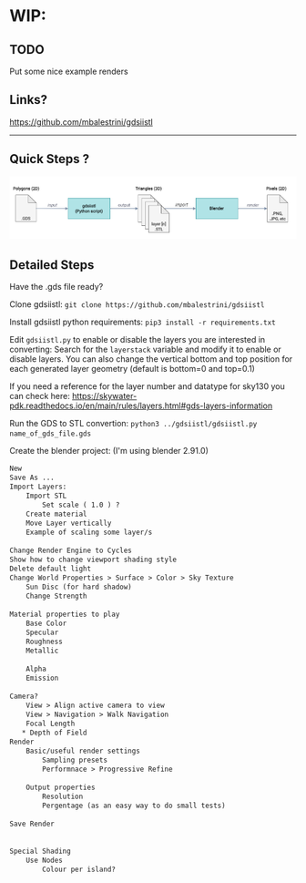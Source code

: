 # WIP:

## TODO

Put some nice example renders


## Links?

https://github.com/mbalestrini/gdsiistl

---

## Quick Steps ?


![](docs/process_overview.png)

## Detailed Steps

Have the .gds file ready?

Clone gdsiistl: 
`git clone https://github.com/mbalestrini/gdsiistl`

Install gdsiistl python requirements: 
`pip3 install -r requirements.txt`

Edit `gdsiistl.py` to enable or disable the layers you are interested in converting:
Search for the `layerstack` variable and modify it to enable or disable layers. You can also change the vertical bottom and top position for each generated layer geometry (default is bottom=0 and top=0.1)

If you need a reference for the layer number and datatype for sky130 you can check here: https://skywater-pdk.readthedocs.io/en/main/rules/layers.html#gds-layers-information


Run the GDS to STL convertion:
`python3 ../gdsiistl/gdsiistl.py name_of_gds_file.gds`

Create the blender project:
(I'm using blender 2.91.0)

    New 
    Save As ...
    Import Layers: 
        Import STL 
            Set scale ( 1.0 ) ?
        Create material 
        Move Layer vertically
        Example of scaling some layer/s

    Change Render Engine to Cycles
    Show how to change viewport shading style
    Delete default light
    Change World Properties > Surface > Color > Sky Texture
        Sun Disc (for hard shadow)
        Change Strength 

    Material properties to play
        Base Color
        Specular
        Roughness
        Metallic
        
        Alpha
        Emission
    
    Camera?
        View > Align active camera to view
        View > Navigation > Walk Navigation
        Focal Length
       * Depth of Field
    Render
        Basic/useful render settings
            Sampling presets
            Performnace > Progressive Refine

        Output properties
            Resolution
            Pergentage (as an easy way to do small tests)

    Save Render


    Special Shading
        Use Nodes 
            Colour per island?





